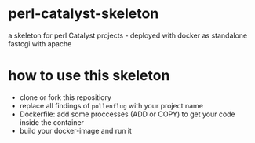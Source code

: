 # perl-catalyst-skeleton
a skeleton for perl Catalyst projects - deployed with docker as standalone fastcgi with apache

# how to use this skeleton
* clone or fork this repositiory
* replace all findings of `pollenflug` with your project name
* Dockerfile: add some proccesses (ADD or COPY) to get your code inside the container
* build your docker-image and run it
